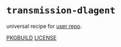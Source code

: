 # `transmission-dlagent`

universal recipe for [user repo](../themartiancompany/ur).

[PKGBUILD](PKGBUILD)
[LICENSE](COPYING)
